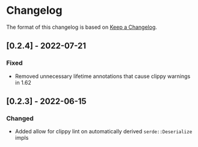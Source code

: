 # Changelog

The format of this changelog is based on [Keep a Changelog](https://keepachangelog.com/en/1.0.0/).

## [0.2.4] - 2022-07-21
### Fixed
- Removed unnecessary lifetime annotations that cause clippy warnings in 1.62

## [0.2.3] - 2022-06-15
### Changed
- Added allow for clippy lint on automatically derived `serde::Deserialize` impls
